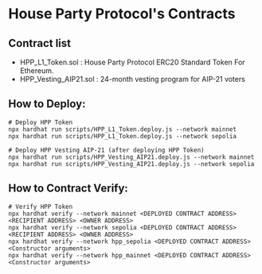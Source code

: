 # House Party Protocol's Contracts

## Contract list
* HPP_L1_Token.sol : House Party Protocol ERC20 Standard Token For Ethereum.
* HPP_Vesting_AIP21.sol : 24-month vesting program for AIP-21 voters


## How to Deploy:

```shell
# Deploy HPP Token
npx hardhat run scripts/HPP_L1_Token.deploy.js --network mainnet
npx hardhat run scripts/HPP_L1_Token.deploy.js --network sepolia

# Deploy HPP Vesting AIP-21 (after deploying HPP Token)
npx hardhat run scripts/HPP_Vesting_AIP21.deploy.js --network mainnet
npx hardhat run scripts/HPP_Vesting_AIP21.deploy.js --network sepolia
```

## How to Contract Verify:

```shell
# Verify HPP Token
npx hardhat verify --network mainnet <DEPLOYED CONTRACT ADDRESS> <RECIPIENT ADDRESS> <OWNER ADDRESS>
npx hardhat verify --network sepolia <DEPLOYED CONTRACT ADDRESS> <RECIPIENT ADDRESS> <OWNER ADDRESS>
npx hardhat verify --network hpp_sepolia <DEPLOYED CONTRACT ADDRESS> <Constructor arguments>
npx hardhat verify --network hpp_mainnet <DEPLOYED CONTRACT ADDRESS> <Constructor arguments>
